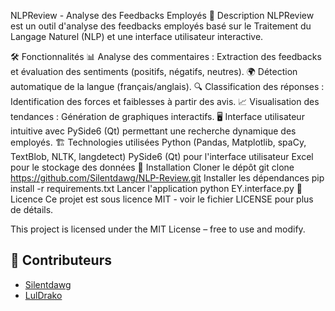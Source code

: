 NLPReview - Analyse des Feedbacks Employés
📌 Description
NLPReview est un outil d'analyse des feedbacks employés basé sur le Traitement du Langage Naturel (NLP) et une interface utilisateur interactive.

🛠 Fonctionnalités
📊 Analyse des commentaires : Extraction des feedbacks et évaluation des sentiments (positifs, négatifs, neutres).
🌍 Détection automatique de la langue (français/anglais).
🔍 Classification des réponses : Identification des forces et faiblesses à partir des avis.
📈 Visualisation des tendances : Génération de graphiques interactifs.
🖥 Interface utilisateur intuitive avec PySide6 (Qt) permettant une recherche dynamique des employés.
🏗 Technologies utilisées
Python (Pandas, Matplotlib, spaCy, TextBlob, NLTK, langdetect)
PySide6 (Qt) pour l'interface utilisateur
Excel pour le stockage des données
🚀 Installation
Cloner le dépôt
 git clone https://github.com/Silentdawg/NLP-Review.git
Installer les dépendances
 pip install -r requirements.txt
Lancer l'application
 python EY.interface.py
📜 Licence
Ce projet est sous licence MIT - voir le fichier LICENSE pour plus de détails.

This project is licensed under the MIT License – free to use and modify.

## 👥 Contributeurs
- [Silentdawg](https://github.com/Silentdawg)
- [LulDrako](https://github.com/LulDrako)
